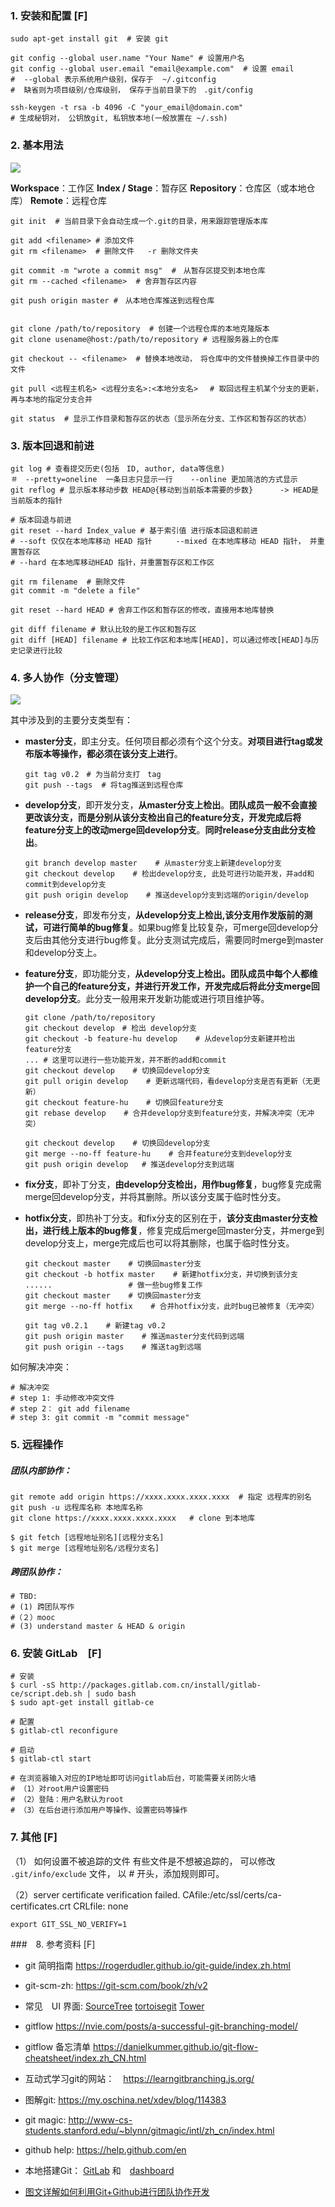 ### 1. 安装和配置 [F]

~~~shell
sudo apt-get install git  # 安装 git
~~~

~~~shell
git config --global user.name "Your Name" # 设置用户名
git config --global user.email "email@example.com"  # 设置 email
#  --global 表示系统用户级别，保存于  ~/.gitconfig   
#  缺省则为项目级别/仓库级别， 保存于当前目录下的　.git/config
~~~

~~~shell
ssh-keygen -t rsa -b 4096 -C "your_email@domain.com" 
# 生成秘钥对， 公钥放git, 私钥放本地(一般放置在 ~/.ssh)
~~~

### 2. 基本用法

![](../../img/git1.jpg)

**Workspace**：工作区                                               **Index / Stage**：暂存区
**Repository**：仓库区（或本地仓库）                    **Remote**：远程仓库

~~~shell
git init  # 当前目录下会自动生成一个.git的目录，用来跟踪管理版本库
~~~

~~~shell
git add <filename> # 添加文件
git rm <filename>  # 删除文件   -r 删除文件夹

git commit -m "wrote a commit msg"  #　从暂存区提交到本地仓库
git rm --cached <filename>  # 舍弃暂存区内容

git push origin master #　从本地仓库推送到远程仓库


git clone /path/to/repository  # 创建一个远程仓库的本地克隆版本
git clone usename@host:/path/to/repository # 远程服务器上的仓库

git checkout -- <filename>  # 替换本地改动，　将仓库中的文件替换掉工作目录中的文件

git pull <远程主机名> <远程分支名>:<本地分支名> 　# 取回远程主机某个分支的更新，再与本地的指定分支合并
~~~

~~~shell
git status  # 显示工作目录和暂存区的状态（显示所在分支、工作区和暂存区的状态）
~~~

### 3. 版本回退和前进

~~~shell
git log # 查看提交历史(包括　ID, author, data等信息)  
＃　--pretty=oneline  一条日志只显示一行    --online 更加简洁的方式显示
git reflog # 显示版本移动步数 HEAD@{移动到当前版本需要的步数} 　　　-> HEAD是当前版本的指针

# 版本回退与前进
git reset --hard Index_value # 基于索引值 进行版本回退和前进
# --soft 仅仅在本地库移动 HEAD 指针  　　--mixed 在本地库移动 HEAD 指针， 并重置暂存区
# --hard 在本地库移动HEAD 指针，并重置暂存区和工作区

git rm filename  # 删除文件
git commit -m "delete a file"

git reset --hard HEAD # 舍弃工作区和暂存区的修改，直接用本地库替换

git diff filename # 默认比较的是工作区和暂存区
git diff [HEAD] filename # 比较工作区和本地库[HEAD]，可以通过修改[HEAD]与历史记录进行比较
~~~

### 4. 多人协作（分支管理）

![](../../img/gitflow.png)



其中涉及到的主要分支类型有：

- **master分支**，即主分支。任何项目都必须有个这个分支。**对项目进行tag或发布版本等操作，都必须在该分支上进行**。

  ~~~shell
  git tag v0.2　# 为当前分支打　tag
  git push --tags  # 将tag推送到远程仓库
  ~~~

- **develop分支**，即开发分支，**从master分支上检出**。**团队成员一般不会直接更改该分支，而是分别从该分支检出自己的feature分支，开发完成后将feature分支上的改动merge回develop分支**。**同时release分支由此分支检出**。

  ~~~shell
  git branch develop master    # 从master分支上新建develop分支
  git checkout develop    # 检出develop分支, 此处可进行功能开发，并add和commit到develop分支
  git push origin develop    # 推送develop分支到远端的origin/develop
  ~~~

- **release分支**，即发布分支，**从develop分支上检出,该分支用作发版前的测试，可进行简单的bug修复**。如果bug修复比较复杂，可merge回develop分支后由其他分支进行bug修复。此分支测试完成后，需要同时merge到master和develop分支上。

- **feature分支**，即功能分支，**从develop分支上检出。团队成员中每个人都维护一个自己的feature分支，并进行开发工作，开发完成后将此分支merge回develop分支**。此分支一般用来开发新功能或进行项目维护等。

  ~~~shell
  git clone /path/to/repository
  git checkout develop　# 检出 develop分支
  git checkout -b feature-hu develop    # 从develop分支新建并检出feature分支
  ... # 这里可以进行一些功能开发，并不断的add和commit
  git checkout develop    # 切换回develop分支
  git pull origin develop    # 更新远端代码，看develop分支是否有更新（无更新）
  git checkout feature-hu    # 切换回feature分支
  git rebase develop    # 合并develop分支到feature分支，并解决冲突（无冲突）
  
  git checkout develop    # 切换回develop分支
  git merge --no-ff feature-hu    # 合并feature分支到develop分支
  git push origin develop   # 推送develop分支到远端 
  ~~~

- **fix分支**，即补丁分支，**由develop分支检出，用作bug修复**，bug修复完成需merge回develop分支，并将其删除。所以该分支属于临时性分支。

- **hotfix分支**，即热补丁分支。和fix分支的区别在于，**该分支由master分支检出，进行线上版本的bug修复**，修复完成后merge回master分支，并merge到develop分支上，merge完成后也可以将其删除，也属于临时性分支。

  ~~~shell
  git checkout master    # 切换回master分支
  git checkout -b hotfix master    # 新建hotfix分支，并切换到该分支
  ......                 # 做一些bug修复工作
  git checkout master    # 切换回master分支
  git merge --no-ff hotfix    # 合并hotfix分支，此时bug已被修复（无冲突）
  
  git tag v0.2.1    # 新建tag v0.2
  git push origin master    # 推送master分支代码到远端
  git push origin --tags    # 推送tag到远端
  ~~~

如何解决冲突：


~~~shell
# 解决冲突
# step 1: 手动修改冲突文件
# step 2： git add filename
# step 3: git commit -m "commit message"
~~~

### 5. 远程操作

##### 团队内部协作：

~~~shell
git remote add origin https://xxxx.xxxx.xxxx.xxxx  # 指定 远程库的别名
git push -u 远程库名称 本地库名称
git clone https://xxxx.xxxx.xxxx.xxxx   # clone 到本地库

$ git fetch [远程地址别名][远程分支名]
$ git merge [远程地址别名/远程分支名]
~~~

##### 跨团队协作：

~~~shell
# TBD:
# (1) 跨团队写作
#（２）mooc
# (3) understand master & HEAD & origin
~~~

### 6. 安装 GitLab　[F]

~~~shell
# 安装
$ curl -sS http://packages.gitlab.com.cn/install/gitlab-ce/script.deb.sh | sudo bash
$ sudo apt-get install gitlab-ce

# 配置
$ gitlab-ctl reconfigure 

# 启动
$ gitlab-ctl start 

# 在浏览器输入对应的IP地址即可访问gitlab后台，可能需要关闭防火墙
# （1）对root用户设置密码
# （2）登陆：用户名默认为root  
# （3）在后台进行添加用户等操作、设置密码等操作
~~~

### 7. 其他 [F]

（1） 如何设置不被追踪的文件
     有些文件是不想被追踪的， 可以修改  `.git/info/exclude` 文件， 以 # 开头，添加规则即可。

（2）server certificate verification failed. CAfile:/etc/ssl/certs/ca-certificates.crt CRLfile: none

~~~shell
export GIT_SSL_NO_VERIFY=1
~~~

###　8. 参考资料 [F]

- git 简明指南  https://rogerdudler.github.io/git-guide/index.zh.html

- git-scm-zh: https://git-scm.com/book/zh/v2
- 常见　UI 界面: [SourceTree](https://www.sourcetreeapp.com/)      [tortoisegit](https://tortoisegit.org/)     [Tower](https://www.git-tower.com/mac)
- gitflow https://nvie.com/posts/a-successful-git-branching-model/
- gitflow 备忘清单 https://danielkummer.github.io/git-flow-cheatsheet/index.zh_CN.html

- 互动式学习git的网站：　https://learngitbranching.js.org/
- 图解git:  https://my.oschina.net/xdev/blog/114383
- git magic: http://www-cs-students.stanford.edu/~blynn/gitmagic/intl/zh_cn/index.html
- github help: https://help.github.com/en
- 本地搭建Git： [GitLab](<https://about.gitlab.com/>) 和　[dashboard](https://github.com/gogs/gogs)
- [图文详解如何利用Git+Github进行团队协作开发](https://zhuanlan.zhihu.com/p/23478654)